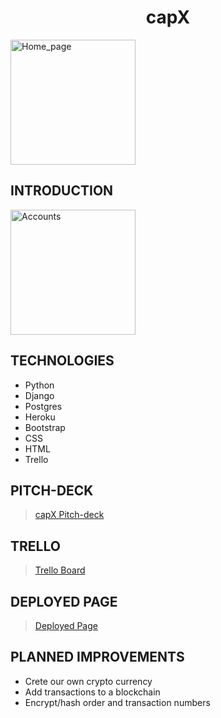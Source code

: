 <div style="text-align:center; width:100%;" ><h1 style="text-align:center; width:100%;" > capX </h1></div>

<img src="Home_page.jpg" alt="Home_page" title="Home_page" width="200" height="200" />

## INTRODUCTION

<img src="Account_page.jpg" alt="Accounts" title="Accounts" width="200" height="200" />

## TECHNOLOGIES

* Python
* Django
* Postgres
* Heroku
* Bootstrap
* CSS
* HTML
* Trello

## PITCH-DECK

>[capX Pitch-deck](https://www.icloud.com/keynote/0C9Ck9U3JRX2WnD5krrsxCykw#capx)

## TRELLO

>[Trello Board](https://trello.com/b/yg1hEwqj/capx)

## DEPLOYED PAGE

>[Deployed Page](https://capxexchange.herokuapp.com/)

## PLANNED IMPROVEMENTS

* Crete our own crypto currency
* Add transactions to a blockchain
* Encrypt/hash order and transaction numbers